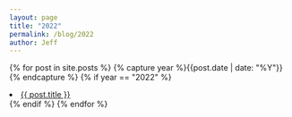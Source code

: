```yaml
---
layout: page
title: "2022"
permalink: /blog/2022
author: Jeff
---
```

{% for post in site.posts %}
  {% capture year %}{{post.date | date: "%Y"}}{% endcapture %}
  {% if year == "2022" %}
      <li><a href="{{ post.url }}">{{ post.title }}</a></li>
  {% endif %}
{% endfor %}
